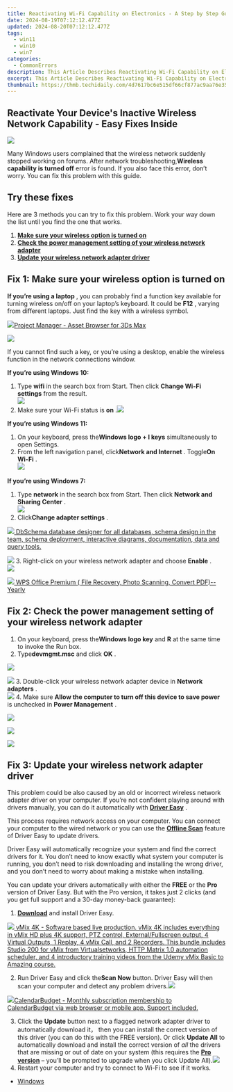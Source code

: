 ```yaml
---
title: Reactivating Wi-Fi Capability on Electronics - A Step by Step Guide
date: 2024-08-19T07:12:12.477Z
updated: 2024-08-20T07:12:12.477Z
tags:
  - win11
  - win10
  - win7
categories:
  - CommonErrors
description: This Article Describes Reactivating Wi-Fi Capability on Electronics - A Step by Step Guide
excerpt: This Article Describes Reactivating Wi-Fi Capability on Electronics - A Step by Step Guide
thumbnail: https://thmb.techidaily.com/4d7617bc6e515df66cf877ac9aa76e35a27d5b140b89f27b65013967fb63481d.jpg
---
```


## Reactivate Your Device's Inactive Wireless Network Capability - Easy Fixes Inside

![](https://images.drivereasy.com/wp-content/uploads/2018/12/img_5c26f396d1dfe.jpg)

 Many Windows users complained that the wireless network suddenly stopped working on forums. After network troubleshooting,**Wireless capability is turned off**  error is found. If you also face this error, don’t worry. You can fix this problem with this guide.

## Try these fixes

 Here are 3 methods you can try to fix this problem. Work your way down the list until you find the one that works.

1. **[Make sure your wireless option is turned on](#Solution1)**
2. **[Check the power management setting of your wireless network adapter](#Solution2)**
3. **[Update your wireless network adapter driver](#Solution3)**

## Fix 1:  Make sure your wireless option is turned on

**If you’re using a laptop** , you can probably find a function key available for turning wireless on/off on your laptop’s keyboard. It could be **F12** , varying from different laptops. Just find the key with a wireless symbol.  
<!-- affiliate ads begin -->
<a href="https://secure.2checkout.com/order/checkout.php?PRODS=4709458&QTY=1&AFFILIATE=108875&CART=1"><img src="https://3d-kstudio.com/wp-content/uploads/2019/10/Project-Manager-version-3-1600x900-768x419.jpg" border="0">Project Manager - Asset Browser for 3Ds Max</a>
<!-- affiliate ads end -->
![](https://images.drivereasy.com/wp-content/uploads/2017/05/2-13.jpg)

 If you cannot find such a key, or you’re using a desktop, enable the wireless function in the network connections window.

**If you’re using Windows 10:**

1. Type **wifi**  in the search box from Start. Then click **Change Wi-Fi settings**  from the result.  
![](https://images.drivereasy.com/wp-content/uploads/2018/12/img_5c26eeb53565f.jpg)
2. Make sure your Wi-Fi status is **on** .![](https://images.drivereasy.com/wp-content/uploads/2017/10/img_59e4156856f93.jpg)

**If you’re using Windows 11:**

1. On your keyboard, press the**Windows logo + I keys** simultaneously to open Settings.
2. From the left navigation panel, click**Network and Internet** . Toggle**On Wi-Fi** .  
![](https://www.drivereasy.com/wp-content/uploads/2017/05/win11-Network-and-internet-wifi-on.jpg)

**If you’re using Windows 7:**

1. Type **network**  in the search box from Start. Then click **Network and Sharing Center** .  
![](https://images.drivereasy.com/wp-content/uploads/2017/05/3-12.jpg)
2. Click**Change adapter settings** .  
<!-- affiliate ads begin -->
<a href="https://shop.dbschema.com/order/checkout.php?PRODS=19867419&QTY=1&AFFILIATE=108875&CART=1"> <img src="https://secure.avangate.com/images/merchant/176b22bab4e94a28619ca2433b2ef241/products/1_icon256.png" border="0">
DbSchema database designer for all databases, schema design in the team, schema deployment, interactive diagrams, documentation, data and query tools. </a>
<!-- affiliate ads end -->
![](https://images.drivereasy.com/wp-content/uploads/2017/05/5-10.jpg)
3. Right-click on your wireless network adapter and choose **Enable** .  
![](https://images.drivereasy.com/wp-content/uploads/2017/05/4-14.jpg)

<!-- affiliate ads begin -->
<a href="https://secure.2checkout.com/order/checkout.php?PRODS=38729081&QTY=1&AFFILIATE=108875&CART=1"><img src="https://website-prod.cache.wpscdn.com/img/wps-writer-free-word-processor-1x.3d9c80d.png" border="0">
WPS Office Premium ( File Recovery, Photo Scanning, Convert PDF)--Yearly</a>
<!-- affiliate ads end -->
## Fix 2: Check the power management setting of your wireless network adapter

1. On your keyboard, press the**Windows logo key**  and **R**  at the same time to invoke the Run box.
2. Type**devmgmt.msc**  and click **OK** .  
<!-- affiliate ads begin -->
<a href="https://shop.mondly.com/affiliate.php?ACCOUNT=ATISTUDI&AFFILIATE=108875&PATH=https%3A%2F%2Fwww.mondly.com%3FAFFILIATE%3D108875%26RESOURCE%3D%2BEducational%2B970x90%2B"><img src="https://secure.avangate.com/images/merchant/69c418c33ec2e1a4267fa9bb77fa1428/educational-970x90.gif" border="0"></a>
<!-- affiliate ads end -->
![](https://images.drivereasy.com/wp-content/uploads/2017/10/img_59e4171905b49.png)
3. Double-click your wireless network adapter device in **Network adapters** .  
![](https://images.drivereasy.com/wp-content/uploads/2018/12/img_5c26efc44c4f4.jpg)
4. Make sure   **Allow the computer to turn off this device to save power**  is unchecked in **Power Management** .  
<!-- affiliate ads begin -->
<a href="https://shop.systoolsgroup.com/affiliate.php?ACCOUNT=SYSTOOBY&AFFILIATE=108875&PATH=https%3A%2F%2Fwww.systoolsgroup.com%3FAFFILIATE%3D108875%26RESOURCE%3D%2BSysTools%2BOutlook%2BRecovery"><img src="https://www.systoolsgroup.com/box/outlook-recovery.png" border="0"></a>
<!-- affiliate ads end -->
![](https://images.drivereasy.com/wp-content/uploads/2017/05/7-6.jpg)

<!-- affiliate ads begin -->
<a href="https://estore.winxdvd.com/order/checkout.php?PRODS=12653853&QTY=1&AFFILIATE=108875&CART=1"><img src="https://secure.avangate.com/images/merchant/bcb41ccdc4363c6848a1d760f26c28a0/products/14_videoproc-converter-ai-box.png" border="0"></a>
<!-- affiliate ads end -->
## Fix 3: Update your wireless network adapter driver

 This problem could be also caused by an old or incorrect wireless network adapter driver on your computer. If you’re not confident playing around with drivers manually,  you can do it automatically with **[Driver Easy](https://tools.techidaily.com/drivereasy/download/)**  .

 This process requires network access on your computer. You can connect your computer to the wired network or you can use the **[Offline Scan](https://tools.techidaily.com/drivereasy/download/)**  feature of Driver Easy to update drivers.

 Driver Easy will automatically recognize your system and find the correct drivers for it. You don’t need to know exactly what system your computer is running, you don’t need to risk downloading and installing the wrong driver, and you don’t need to worry about making a mistake when installing.

 You can update your drivers automatically with either the **FREE**   or the **Pro**   version of Driver Easy. But with the Pro version, it takes just 2 clicks (and you get full support and a 30-day money-back guarantee):

1. **[Download](https://tools.techidaily.com/drivereasy/download/)**  and install Driver Easy.
<!-- affiliate ads begin -->
<a href="https://secure.2checkout.com/order/checkout.php?PRODS=30901369&QTY=1&AFFILIATE=108875&CART=1"> <img src="https://secure.avangate.com/images/merchant/ce9a6fb2becc2d235e62b125e9260102/products/1_copy_vMixCallScreenshot1-large.jpg" border="0"> vMix 4K - Software based live production. vMix 4K includes everything in vMix HD plus 4K support, PTZ control, External/Fullscreen output, 4 Virtual Outputs, 1 Replay, 4 vMix Call, and 2 Recorders. 
This bundle includes Studio 200 for vMix from Virtualsetworks, HTTP Matrix 1.0 automation scheduler, and 4 introductory training videos from the Udemy vMix Basic to Amazing course. </a>
<!-- affiliate ads end -->
2. Run Driver Easy and click the**Scan Now** button. Driver Easy will then scan your computer and detect any problem drivers.![](https://images.drivereasy.com/wp-content/uploads/2017/07/img_5975bf182a016.jpg)
<!-- affiliate ads begin -->
<a href="https://secure.2checkout.com/order/checkout.php?PRODS=37701530&QTY=1&AFFILIATE=108875&CART=1"><img src="https://secure.avangate.com/images/merchant/6fe0c81e3f9438db11ebbfba6c5ce460/products/copy_cbLogo_with_text_blue.png" border="0">CalendarBudget - Monthly subscription membership to CalendarBudget via web browser or mobile app. Support included. </a>
<!-- affiliate ads end -->
3. Click the **Update** button next to a flagged network adapter driver to automatically download it， then you can install the correct version of this driver (you can do this with the FREE version). Or click **Update All**  to automatically download and install the correct version of _all_ the drivers that are missing or out of date on your system (this requires the **[Pro version](https://tools.techidaily.com/drivereasy/download/)**  – you’ll be prompted to upgrade when you click Update All).![](https://images.drivereasy.com/wp-content/uploads/2017/05/5-25.jpg)
4. Restart your computer and try to connect to Wi-Fi to see if it works.

* [Windows](https://tools.techidaily.com/drivereasy/download/)

<ins class="adsbygoogle"
     style="display:block"
     data-ad-format="autorelaxed"
     data-ad-client="ca-pub-7571918770474297"
     data-ad-slot="1223367746"></ins>



<ins class="adsbygoogle"
     style="display:block"
     data-ad-client="ca-pub-7571918770474297"
     data-ad-slot="8358498916"
     data-ad-format="auto"
     data-full-width-responsive="true"></ins>


